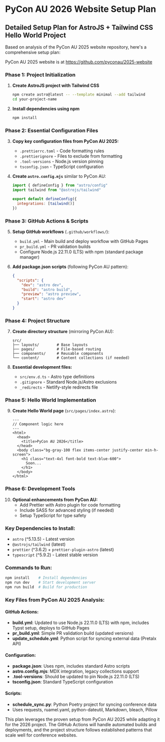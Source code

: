 # PyCon AU 2026 Website Setup Plan

## Detailed Setup Plan for AstroJS + Tailwind CSS Hello World Project

Based on analysis of the PyCon AU 2025 website repository, here's a comprehensive setup plan:

PyCon AU 2025 website is at https://github.com/pyconau/2025-website

### **Phase 1: Project Initialization**
1. **Create AstroJS project with Tailwind CSS**
   ```bash
   npm create astro@latest -- --template minimal --add tailwind
   cd your-project-name
   ```

2. **Install dependencies using npm**
   ```bash
   npm install
   ```

### **Phase 2: Essential Configuration Files**
3. **Copy key configuration files from PyCon AU 2025:**
   - `.prettierrc.toml` - Code formatting rules
   - `.prettierignore` - Files to exclude from formatting
   - `.tool-versions` - Node.js version pinning
   - `tsconfig.json` - TypeScript configuration

4. **Create `astro.config.mjs`** similar to PyCon AU:
   ```js
   import { defineConfig } from "astro/config"
   import tailwind from "@astrojs/tailwind"
   
   export default defineConfig({
     integrations: [tailwind()]
   })
   ```

### **Phase 3: GitHub Actions & Scripts**
5. **Setup GitHub workflows** (`.github/workflows/`):
   - `build.yml` - Main build and deploy workflow with GitHub Pages
   - `pr_build.yml` - PR validation builds
   - Configure Node.js 22.11.0 (LTS) with npm (standard package manager)

6. **Add package.json scripts** (following PyCon AU pattern):
   ```json
   {
     "scripts": {
       "dev": "astro dev",
       "build": "astro build", 
       "preview": "astro preview",
       "start": "astro dev"
     }
   }
   ```

### **Phase 4: Project Structure**
7. **Create directory structure** (mirroring PyCon AU):
   ```
   src/
   ├── layouts/        # Base layouts
   ├── pages/          # File-based routing
   ├── components/     # Reusable components
   └── content/        # Content collections (if needed)
   ```

8. **Essential development files:**
   - `src/env.d.ts` - Astro type definitions
   - `.gitignore` - Standard Node.js/Astro exclusions
   - `_redirects` - Netlify-style redirects file

### **Phase 5: Hello World Implementation**
9. **Create Hello World page** (`src/pages/index.astro`):
   ```astro
   ---
   // Component logic here
   ---
   <html>
     <head>
       <title>PyCon AU 2026</title>
     </head>
     <body class="bg-gray-100 flex items-center justify-center min-h-screen">
       <h1 class="text-4xl font-bold text-blue-600">
         Soon...
       </h1>
     </body>
   </html>
   ```

### **Phase 6: Development Tools**
10. **Optional enhancements from PyCon AU:**
    - Add Prettier with Astro plugin for code formatting
    - Include SASS for advanced styling (if needed)
    - Setup TypeScript for type safety

### **Key Dependencies to Install:**
- `astro` (^5.13.5) - Latest version
- `@astrojs/tailwind` (latest)
- `prettier` (^3.6.2) + `prettier-plugin-astro` (latest)
- `typescript` (^5.9.2) - Latest stable version

### **Commands to Run:**
```bash
npm install    # Install dependencies
npm run dev    # Start development server
npm run build  # Build for production
```

### **Key Files from PyCon AU 2025 Analysis:**

#### GitHub Actions:
- **build.yml**: Updated to use Node.js 22.11.0 (LTS) with npm, includes Typst setup, deploys to GitHub Pages
- **pr_build.yml**: Simple PR validation build (updated versions)
- **update_schedule.yml**: Python script for syncing external data (Pretalx API)

#### Configuration:
- **package.json**: Uses npm, includes standard Astro scripts
- **astro.config.mjs**: MDX integration, legacy collections support
- **.tool-versions**: Should be updated to pin Node.js 22.11.0 (LTS)
- **tsconfig.json**: Standard TypeScript configuration

#### Scripts:
- **schedule_sync.py**: Python Poetry project for syncing conference data
- Uses requests, ruamel.yaml, python-dateutil, Markdown, bleach, Pillow

This plan leverages the proven setup from PyCon AU 2025 while adapting it for the 2026 project. The GitHub Actions will handle automated builds and deployments, and the project structure follows established patterns that scale well for conference websites.